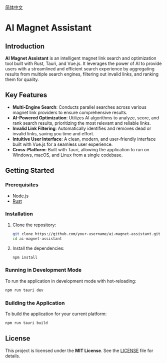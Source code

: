 [简体中文](README.zh-CN.md)

# AI Magnet Assistant

## Introduction

**AI Magnet Assistant** is an intelligent magnet link search and optimization tool built with Rust, Tauri, and Vue.js. It leverages the power of AI to provide users with a streamlined and efficient search experience by aggregating results from multiple search engines, filtering out invalid links, and ranking them for quality.

## Key Features

-   **Multi-Engine Search**: Conducts parallel searches across various magnet link providers to ensure comprehensive results.
-   **AI-Powered Optimization**: Utilizes AI algorithms to analyze, score, and rank search results, prioritizing the most relevant and reliable links.
-   **Invalid Link Filtering**: Automatically identifies and removes dead or invalid links, saving you time and effort.
-   **Intuitive User Interface**: A clean, modern, and user-friendly interface built with Vue.js for a seamless user experience.
-   **Cross-Platform**: Built with Tauri, allowing the application to run on Windows, macOS, and Linux from a single codebase.

## Getting Started

### Prerequisites

-   [Node.js](https://nodejs.org/en/)
-   [Rust](https://www.rust-lang.org/tools/install)

### Installation

1.  Clone the repository:
    ```bash
    git clone https://github.com/your-username/ai-magnet-assistant.git
    cd ai-magnet-assistant
    ```

2.  Install the dependencies:
    ```bash
    npm install
    ```

### Running in Development Mode

To run the application in development mode with hot-reloading:

```bash
npm run tauri dev
```

### Building the Application

To build the application for your current platform:

```bash
npm run tauri build
```

## License

This project is licensed under the **MIT License**. See the [LICENSE](LICENSE) file for details.
